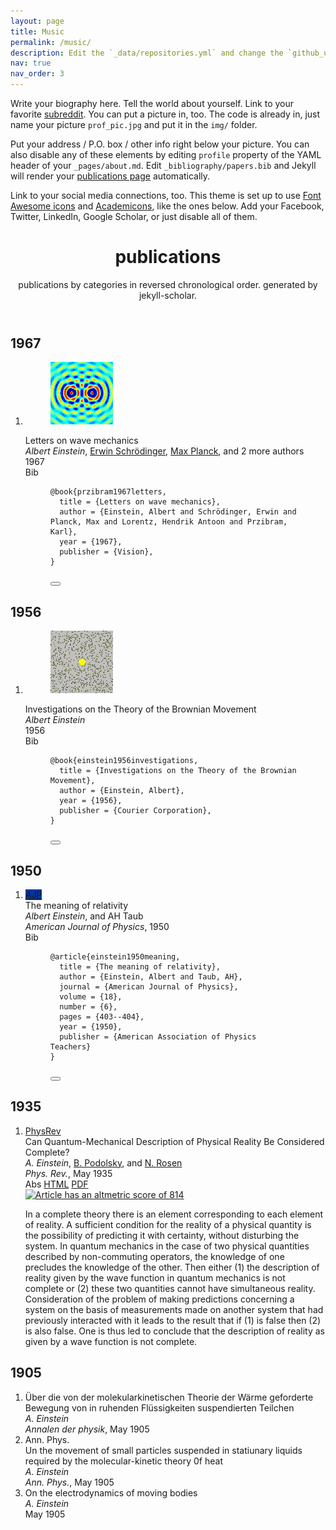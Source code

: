 ```yaml
---
layout: page
title: Music
permalink: /music/
description: Edit the `_data/repositories.yml` and change the `github_users` and `github_repos` lists to include your own GitHub profile and repositories.
nav: true
nav_order: 3
---
```



Write your biography here. Tell the world about yourself. Link to your favorite [subreddit](http://reddit.com). You can put a picture in, too. The code is already in, just name your picture `prof_pic.jpg` and put it in the `img/` folder.

Put your address / P.O. box / other info right below your picture. You can also disable any of these elements by editing `profile` property of the YAML header of your `_pages/about.md`. Edit `_bibliography/papers.bib` and Jekyll will render your [publications page](/al-folio/publications/) automatically.

Link to your social media connections, too. This theme is set up to use [Font Awesome icons](http://fortawesome.github.io/Font-Awesome/) and [Academicons](https://jpswalsh.github.io/academicons/), like the ones below. Add your Facebook, Twitter, LinkedIn, Google Scholar, or just disable all of them.

<div class="post"> <header class="post-header"> <h1 class="post-title">publications</h1> <p class="post-description">publications by categories in reversed chronological order. generated by jekyll-scholar.</p> </header> <article> <div class="publications"> <h2 class="bibliography">1967</h2> <ol class="bibliography"><li> <div class="row"> <div class="col-sm-2 preview"> <figure> <picture> <source class="responsive-img-srcset" media="(max-width: 480px)" srcset="/al-folio/assets/img/publication_preview/wave-mechanics.gif-480.webp"> <source class="responsive-img-srcset" media="(max-width: 800px)" srcset="/al-folio/assets/img/publication_preview/wave-mechanics.gif-800.webp"> <source class="responsive-img-srcset" media="(max-width: 1400px)" srcset="/al-folio/assets/img/publication_preview/wave-mechanics.gif-1400.webp"> <img src="/assets/img/publication_preview/wave-mechanics.gif" class="preview z-depth-1 rounded" width="auto" height="auto" alt="wave-mechanics.gif" onerror="this.onerror=null; $('.responsive-img-srcset').remove();"> </picture> </figure> </div> <div id="przibram1967letters" class="col-sm-8"> <div class="title">Letters on wave mechanics</div> <div class="author"> <em>Albert Einstein</em>,&nbsp;<a href="https://en.wikipedia.org/wiki/Erwin_Schr%C3%B6dinger" rel="external nofollow noopener" target="_blank">Erwin Schrödinger</a>,&nbsp;<a href="https://en.wikipedia.org/wiki/Max_Planck" rel="external nofollow noopener" target="_blank">Max Planck</a>, and <span class="more-authors" title="click to view 2 more authors" onclick=" var element=$(this); element.attr('title', ''); var more_authors_text=element.text() == '2 more authors' ? 'Hendrik Antoon Lorentz, Karl Przibram' : '2 more authors'; var cursorPosition=0; var textAdder=setInterval(function(){ element.text(more_authors_text.substring(0, cursorPosition + 1)); if (++cursorPosition == more_authors_text.length){ clearInterval(textAdder); } }, '10'); ">2 more authors</span> </div> <div class="periodical"> 1967 </div> <div class="periodical"> </div> <div class="links"> <a class="bibtex btn btn-sm z-depth-0" role="button">Bib</a> </div> <div class="bibtex hidden"> <figure class="highlight"><div class="code-display-wrapper"><pre><code class="language-bibtex" data-lang="bibtex"><span class="nc">@book</span><span class="p">{</span><span class="nl">przibram1967letters</span><span class="p">,</span>
  <span class="na">title</span> <span class="p">=</span> <span class="s">{Letters on wave mechanics}</span><span class="p">,</span>
  <span class="na">author</span> <span class="p">=</span> <span class="s">{Einstein, Albert and Schrödinger, Erwin and Planck, Max and Lorentz, Hendrik Antoon and Przibram, Karl}</span><span class="p">,</span>
  <span class="na">year</span> <span class="p">=</span> <span class="s">{1967}</span><span class="p">,</span>
  <span class="na">publisher</span> <span class="p">=</span> <span class="s">{Vision}</span><span class="p">,</span>
<span class="p">}</span></code></pre><button class="copy" type="button" aria-label="Copy code to clipboard"><i class="fas fa-clipboard"></i></button></div></figure> </div> </div> </div> </li></ol> <h2 class="bibliography">1956</h2> <ol class="bibliography"><li> <div class="row"> <div class="col-sm-2 preview"> <figure> <picture> <source class="responsive-img-srcset" media="(max-width: 480px)" srcset="/al-folio/assets/img/publication_preview/brownian-motion.gif-480.webp"> <source class="responsive-img-srcset" media="(max-width: 800px)" srcset="/al-folio/assets/img/publication_preview/brownian-motion.gif-800.webp"> <source class="responsive-img-srcset" media="(max-width: 1400px)" srcset="/al-folio/assets/img/publication_preview/brownian-motion.gif-1400.webp"> <img src="/assets/img/publication_preview/brownian-motion.gif" class="preview z-depth-1 rounded" width="auto" height="auto" alt="brownian-motion.gif" onerror="this.onerror=null; $('.responsive-img-srcset').remove();"> </picture> </figure> </div> <div id="einstein1956investigations" class="col-sm-8"> <div class="title">Investigations on the Theory of the Brownian Movement</div> <div class="author"> <em>Albert Einstein</em> </div> <div class="periodical"> 1956 </div> <div class="periodical"> </div> <div class="links"> <a class="bibtex btn btn-sm z-depth-0" role="button">Bib</a> </div> <div class="bibtex hidden"> <figure class="highlight"><div class="code-display-wrapper"><pre><code class="language-bibtex" data-lang="bibtex"><span class="nc">@book</span><span class="p">{</span><span class="nl">einstein1956investigations</span><span class="p">,</span>
  <span class="na">title</span> <span class="p">=</span> <span class="s">{Investigations on the Theory of the Brownian Movement}</span><span class="p">,</span>
  <span class="na">author</span> <span class="p">=</span> <span class="s">{Einstein, Albert}</span><span class="p">,</span>
  <span class="na">year</span> <span class="p">=</span> <span class="s">{1956}</span><span class="p">,</span>
  <span class="na">publisher</span> <span class="p">=</span> <span class="s">{Courier Corporation}</span><span class="p">,</span>
<span class="p">}</span></code></pre><button class="copy" type="button" aria-label="Copy code to clipboard"><i class="fas fa-clipboard"></i></button></div></figure> </div> </div> </div> </li></ol> <h2 class="bibliography">1950</h2> <ol class="bibliography"><li> <div class="row"> <div class="col-sm-2 abbr"><abbr class="badge" style="background-color:#00369f"><a href="https://aapt.scitation.org/journal/ajp" rel="external nofollow noopener" target="_blank">AJP</a></abbr></div> <div id="einstein1950meaning" class="col-sm-8"> <div class="title">The meaning of relativity</div> <div class="author"> <em>Albert Einstein</em>,&nbsp;and&nbsp;AH Taub</div> <div class="periodical"> <em>American Journal of Physics</em>, 1950 </div> <div class="periodical"> </div> <div class="links"> <a class="bibtex btn btn-sm z-depth-0" role="button">Bib</a> </div> <div class="bibtex hidden"> <figure class="highlight"><div class="code-display-wrapper"><pre><code class="language-bibtex" data-lang="bibtex"><span class="nc">@article</span><span class="p">{</span><span class="nl">einstein1950meaning</span><span class="p">,</span>
  <span class="na">title</span> <span class="p">=</span> <span class="s">{The meaning of relativity}</span><span class="p">,</span>
  <span class="na">author</span> <span class="p">=</span> <span class="s">{Einstein, Albert and Taub, AH}</span><span class="p">,</span>
  <span class="na">journal</span> <span class="p">=</span> <span class="s">{American Journal of Physics}</span><span class="p">,</span>
  <span class="na">volume</span> <span class="p">=</span> <span class="s">{18}</span><span class="p">,</span>
  <span class="na">number</span> <span class="p">=</span> <span class="s">{6}</span><span class="p">,</span>
  <span class="na">pages</span> <span class="p">=</span> <span class="s">{403--404}</span><span class="p">,</span>
  <span class="na">year</span> <span class="p">=</span> <span class="s">{1950}</span><span class="p">,</span>
  <span class="na">publisher</span> <span class="p">=</span> <span class="s">{American Association of Physics Teachers}</span>
<span class="p">}</span></code></pre><button class="copy" type="button" aria-label="Copy code to clipboard"><i class="fas fa-clipboard"></i></button></div></figure> </div> </div> </div> </li></ol> <h2 class="bibliography">1935</h2> <ol class="bibliography"><li> <div class="row"> <div class="col-sm-2 abbr"><abbr class="badge"><a href="https://journals.aps.org/" rel="external nofollow noopener" target="_blank">PhysRev</a></abbr></div> <div id="PhysRev.47.777" class="col-sm-8"> <div class="title">Can Quantum-Mechanical Description of Physical Reality Be Considered Complete?</div> <div class="author"> <em>A. Einstein</em>,&nbsp;<a href="https://en.wikipedia.org/wiki/Boris_Podolsky" rel="external nofollow noopener" target="_blank">B. Podolsky</a>,&nbsp;and&nbsp;<a href="https://en.wikipedia.org/wiki/Nathan_Rosen" rel="external nofollow noopener" target="_blank">N. Rosen</a> </div> <div class="periodical"> <em>Phys. Rev.</em>, May 1935 </div> <div class="periodical"> </div> <div class="links"> <a class="abstract btn btn-sm z-depth-0" role="button">Abs</a> <a href="https://journals.aps.org/pr/abstract/10.1103/PhysRev.47.777" class="btn btn-sm z-depth-0" role="button" rel="external nofollow noopener" target="_blank">HTML</a> <a href="/al-folio/assets/pdf/example_pdf.pdf" class="btn btn-sm z-depth-0" role="button">PDF</a> </div> <div class="badges"> <span class="altmetric-embed" data-hide-no-mentions="true" data-hide-less-than="15" data-badge-type="2" data-badge-popover="right" data-doi="10.1103/PhysRev.47.777" data-uuid="313a4a15-9c73-f548-9ccb-1850831252ae"><a target="_self" href="https://www.altmetric.com/details.php?domain=alshedivat.github.io&amp;citation_id=248277" rel="popover" data-content="<div>    <div style='padding-left: 10px; line-height:18px; border-left: 16px solid #FF0000;'>
      <a class='link-to-altmetric-details-tab' target='_self' href='https://www.altmetric.com/details.php?domain=alshedivat.github.io&amp;citation_id=248277&amp;tab=news'>
          Picked up by <b>59</b> news outlets
      </a>
    </div>
    <div style='padding-left: 10px; line-height:18px; border-left: 16px solid #ffd140;'>
      <a class='link-to-altmetric-details-tab' target='_self' href='https://www.altmetric.com/details.php?domain=alshedivat.github.io&amp;citation_id=248277&amp;tab=blogs'>
          Blogged by <b>31</b>
      </a>
    </div>
    <div style='padding-left: 10px; line-height:18px; border-left: 16px solid #74CFED;'>
      <a class='link-to-altmetric-details-tab' target='_self' href='https://www.altmetric.com/details.php?domain=alshedivat.github.io&amp;citation_id=248277&amp;tab=twitter'>
          Posted by <b>187</b> X users
      </a>
    </div>
    <div style='padding-left: 10px; line-height:18px; border-left: 16px solid #f27700;'>
      <a class='link-to-altmetric-details-tab' target='_self' href='https://www.altmetric.com/details.php?domain=alshedivat.github.io&amp;citation_id=248277&amp;tab=patents'>
          Referenced in <b>15</b> patents
      </a>
    </div>
    <div style='padding-left: 10px; line-height:18px; border-left: 16px solid #2445bd;'>
      <a class='link-to-altmetric-details-tab' target='_self' href='https://www.altmetric.com/details.php?domain=alshedivat.github.io&amp;citation_id=248277&amp;tab=facebook'>
          On <b>6</b> Facebook pages
      </a>
    </div>
    <div style='padding-left: 10px; line-height:18px; border-left: 16px solid #958899;'>
      <a class='link-to-altmetric-details-tab' target='_self' href='https://www.altmetric.com/details.php?domain=alshedivat.github.io&amp;citation_id=248277&amp;tab=wikipedia'>
          Referenced in <b>99</b> Wikipedia pages
      </a>
    </div>
    <div style='padding-left: 10px; line-height:18px; border-left: 16px solid #E065BB;'>
      <a class='link-to-altmetric-details-tab' target='_self' href='https://www.altmetric.com/details.php?domain=alshedivat.github.io&amp;citation_id=248277&amp;tab=google'>
          Mentioned in <b>4</b> Google+ posts
      </a>
    </div>
    <div style='padding-left: 10px; line-height:18px; border-left: 16px solid #DEDEDE;'>
      <a class='link-to-altmetric-details-tab' target='_self' href='https://www.altmetric.com/details.php?domain=alshedivat.github.io&amp;citation_id=248277&amp;tab=qa'>
          Mentioned in <b>5</b> Q&amp;A threads
      </a>
    </div>
    <div style='padding-left: 10px; line-height:18px; border-left: 16px solid #94DB5E;'>
      <a class='link-to-altmetric-details-tab' target='_self' href='https://www.altmetric.com/details.php?domain=alshedivat.github.io&amp;citation_id=248277&amp;tab=video'>
          On <b>9</b> videos
      </a>
    </div>

    <div class='altmetric-embed readers' style='margin-top: 10px;'>
          <div class='altmetric-embed tip_mendeley'
               style='padding-left: 10px; line-height:18px; border-left: 16px solid #A60000;'>
              <b>3014</b> readers on Mendeley
          </div>
          <div class='altmetric-embed tip_citeulike'
               style='padding-left: 10px; line-height:18px; border-left: 16px solid #BCD2EF;'>
              <b>51</b> readers on CiteULike
          </div>
    </div>
    <div style='margin-top: 10px; text-align: center;'>
        <a class='altmetric_details' target='_self' href='https://www.altmetric.com/details.php?domain=alshedivat.github.io&amp;citation_id=248277'>
            See more details
        </a>
    </div>
</div>" style="display:inline-block;" data-badge-popover="right">
        <img alt="Article has an altmetric score of 814" src="https://d1uo4w7k31k5mn.cloudfront.net/v2_hq/814.png" width="88" height="18" style="border:0; margin:0; max-width: none;">
</a></span> <span class="__dimensions_badge_embed__" data-doi="10.1103/PhysRev.47.777" data-hide-zero-citations="true" data-style="small_rectangle" data-legend="hover-right" style="margin-bottom: 3px;" data-dimensions-badge-installed="true"><a class="__dimensions_Link" href="https://badge.dimensions.ai/details/doi/10.1103/PhysRev.47.777?domain=https://alshedivat.github.io" target="_blank" style="display: none;" referrerpolicy="no-referrer-when-downgrade" aria-label="12k total citations on Dimensions."><div class="__dimensions_Badge __dimensions_Badge_style_small_rectangle"><div class="__dimensions_Badge_Image">
  <svg xmlns="http://www.w3.org/2000/svg" viewBox="0 0 440 90" xmlns:xlink="http://www.w3.org/1999/xlink">
    <defs>
      <filter id="wui38c-blur" color-interpolation-filters="sRGB">
        <feGaussianBlur in="SourceGraphic" stdDeviation="20"></feGaussianBlur>
      </filter>

      <filter filterUnits="objectBoundingBox" x="-1" y="-1" width="3" height="3" id="wui38c-glow" color-interpolation-filters="sRGB">
        <feGaussianBlur in="SourceAlpha" stdDeviation="4"></feGaussianBlur> 
        <feColorMatrix type="matrix" values="-1  0  0  0  1 
                                              0 -1  0  0  1 
                                              0  0 -1  0  1
                                              0  0  0  1  0"></feColorMatrix>
        <feMerge> 
          <feMergeNode></feMergeNode>
          <feMergeNode in="SourceGraphic"></feMergeNode> 
        </feMerge>
      </filter>
    
      <mask id="wui38c-shape-mask">
        <path fill="white" d="M89.8,83.9l14-50.5c0.6-2.1,0.1-4.4-1.4-6L67.7-11.7c-0.5-0.6-1.2-1.1-1.9-1.4
          c-0.3-0.2-0.6-0.4-0.9-0.5c-0.4-0.1-0.9-0.2-1.3-0.1c-0.5,0-1.1,0-1.6,0.1L13.2-2.3c-2,0.5-3.6,2.1-4.2,4.1L-5,52.3
          c-0.6,2.1,0,4.4,1.4,6l34.8,39.2c1.4,1.6,3.6,2.4,5.6,1.9l48.8-11.3C87.6,87.6,89.2,86,89.8,83.9 M39.7,77.1L25.6,16.6l0.1-0.1
          l56.8,18.6L39.7,77.1z M32.9,73L2,53.8l19.3-30.5L32.9,73z M47.3,77.9l35.4-34.6l0.5,37.9L47.3,77.9z M32.1,12.5L63-6.6l16.1,34.4
          L32.1,12.5z M24.1,10.4L17.8,3l29.4-6.8L24.1,10.4z M20,14.4L5.1,38l8.6-30.9L20,14.4z M35.6,81.6l-2.4,9.3L11.7,66.7L35.6,81.6z
          M41.1,83.4l26.9,2.4l-29.3,6.8L41.1,83.4z M88.6,66.2L88.2,37l9.1-2.1L88.6,66.2z M96,29l-9,2.1l-12.2-26L96,29z"></path>
      </mask>

      <g id="wui38c-gradient" filter="url(#wui38c-blur)">
        <g>
          <path fill="#006EB6" d="M-20.7-4l70.1,46.6L29.9-41.8C7.9-36.7-9.9-22.7-20.7-4z"></path>
          <path fill="#28348A" d="M29.9-41.8l19.6,84.5l42.5-72.7C73.9-42.1,51.8-46.9,29.9-41.8z"></path>
          <path fill="#E20613" d="M119.6,89.3c10.9-18.6,14.9-41.8,9.5-65.1L49.4,42.6L119.6,89.3z"></path>
          <path fill="#DA0078" d="M49.4,42.6l79.7-18.5c-5.4-23.3-19.2-42.3-37.2-54.3L49.4,42.6z"></path>
          <path fill="#5BC4F1" d="M-30.2,61.1l79.7-18.5L-20.7-4C-31.6,14.6-35.6,37.8-30.2,61.1z"></path>
          <path fill="#A1C517" d="M6.9,115.4l42.5-72.7l-79.7,18.5C-24.8,84.4-11,103.4,6.9,115.4z"></path>
          <path fill="#F08800" d="M69,127.1c22-5.1,39.7-19.2,50.6-37.8L49.4,42.6L69,127.1z"></path>
          <path fill="#FFCB00" d="M69,127.1L49.4,42.6L6.9,115.4C24.9,127.3,47,132.2,69,127.1z"></path>
        </g>
      </g>

      <linearGradient id="wui38c-background-gradient" gradientUnits="userSpaceOnUse" x1="158.5316" y1="30.6667" x2="158.5316" y2="120.6667">
        <stop offset="0" style="stop-color:#FFFFFF"></stop>
        <stop offset="1" style="stop-color:#C8C8C8"></stop>
      </linearGradient>

      <mask id="wui38c-background-mask">
        <rect x="0" y="0" width="264" height="88" fill="#fff"></rect>
      </mask>
    </defs>

    <rect x="0" y="0" width="264" height="88" fill="#fff"></rect>
    <rect class="__db_background" x="0" y="0" width="264" height="88" fill="url(#wui38c-background-gradient)"></rect>

    <g mask="url(#wui38c-background-mask)">
      <use class="__db_shape" mask="url(#wui38c-shape-mask)" xlink:href="#wui38c-gradient" opacity="0.75"></use>
    </g>

    <g filter="url(#wui38c-glow)">
      <g filter="url(#wui38c-glow)">
        <g filter="url(#wui38c-glow)">
          <path d="M58.5,47.4c-0.3,3.7-1.7,6.6-4.1,8.7s-5.5,3.1-9.5,3.1c-2.8,0-5.2-0.7-7.3-2c-2.1-1.3-3.7-3.2-4.9-5.6 c-1.1-2.4-1.7-5.2-1.8-8.4V40c0-3.3,0.6-6.1,1.7-8.6c1.2-2.5,2.8-4.4,5-5.8s4.7-2,7.5-2c3.8,0,6.9,1,9.2,3.1c2.3,2.1,3.7,5,4.1,8.8 h-6c-0.3-2.5-1-4.3-2.2-5.4c-1.2-1.1-2.9-1.7-5.1-1.7c-2.6,0-4.6,1-6,2.9S37.1,36,37,39.7v3.1c0,3.7,0.7,6.6,2,8.6 c1.3,2,3.3,3,5.9,3c2.4,0,4.1-0.5,5.3-1.6c1.2-1.1,1.9-2.8,2.3-5.3H58.5z"></path>
          <path d="M63.4,26.2c0-0.9,0.3-1.6,0.8-2.2c0.6-0.6,1.4-0.9,2.4-0.9c1,0,1.9,0.3,2.4,0.9s0.9,1.3,0.9,2.2 c0,0.9-0.3,1.6-0.9,2.2c-0.6,0.6-1.4,0.9-2.4,0.9c-1,0-1.9-0.3-2.4-0.9C63.6,27.8,63.4,27.1,63.4,26.2z M69.5,58.7h-5.8V32.9h5.8 V58.7z"></path>
          <path d="M83,26.7v6.3h4.5v4.3H83v14.4c0,1,0.2,1.7,0.6,2.1s1.1,0.7,2.1,0.7c0.7,0,1.3-0.1,2-0.2v4.5 c-1.3,0.4-2.6,0.5-3.8,0.5c-4.4,0-6.7-2.5-6.7-7.4V37.2H73v-4.3h4.2v-6.3H83z"></path>
          <path d="M107.4,58.7c-0.3-0.5-0.5-1.3-0.7-2.4c-1.8,1.9-4.1,2.9-6.8,2.9c-2.6,0-4.7-0.7-6.3-2.2 c-1.6-1.5-2.5-3.3-2.5-5.5c0-2.7,1-4.9,3.1-6.3c2-1.5,5-2.2,8.7-2.2h3.5v-1.7c0-1.3-0.4-2.4-1.1-3.2c-0.7-0.8-1.9-1.2-3.4-1.2 c-1.3,0-2.4,0.3-3.2,1c-0.8,0.7-1.3,1.5-1.3,2.5h-5.8c0-1.4,0.5-2.7,1.4-4c0.9-1.2,2.2-2.2,3.8-2.9s3.4-1,5.4-1 c3,0,5.4,0.8,7.2,2.3s2.7,3.6,2.8,6.4v11.6c0,2.3,0.3,4.2,1,5.5v0.4H107.4z M101,54.5c1.1,0,2.2-0.3,3.2-0.8c1-0.6,1.8-1.3,2.3-2.2 v-4.9h-3.1c-2.1,0-3.8,0.4-4.8,1.1c-1.1,0.7-1.6,1.8-1.6,3.2c0,1.1,0.4,2,1.1,2.7S99.8,54.5,101,54.5z"></path>
          <path d="M125.6,26.7v6.3h4.5v4.3h-4.5v14.4c0,1,0.2,1.7,0.6,2.1s1.1,0.7,2.1,0.7c0.7,0,1.3-0.1,2-0.2v4.5 c-1.3,0.4-2.6,0.5-3.8,0.5c-4.4,0-6.7-2.5-6.7-7.4V37.2h-4.2v-4.3h4.2v-6.3H125.6z"></path>
          <path d="M134.6,26.2c0-0.9,0.3-1.6,0.8-2.2c0.6-0.6,1.4-0.9,2.4-0.9c1,0,1.9,0.3,2.4,0.9s0.9,1.3,0.9,2.2 c0,0.9-0.3,1.6-0.9,2.2c-0.6,0.6-1.4,0.9-2.4,0.9c-1,0-1.9-0.3-2.4-0.9C134.9,27.8,134.6,27.1,134.6,26.2z M140.7,58.7H135V32.9 h5.8V58.7z"></path>
          <path d="M146,45.6c0-2.5,0.5-4.8,1.5-6.8s2.4-3.6,4.2-4.7c1.8-1.1,3.9-1.6,6.2-1.6c3.5,0,6.3,1.1,8.5,3.4 c2.2,2.2,3.3,5.2,3.5,8.9l0,1.4c0,2.5-0.5,4.8-1.5,6.8c-1,2-2.4,3.5-4.2,4.6s-3.9,1.6-6.3,1.6c-3.6,0-6.5-1.2-8.7-3.6 s-3.3-5.6-3.3-9.7V45.6z M151.7,46.1c0,2.6,0.5,4.7,1.6,6.2c1.1,1.5,2.6,2.2,4.6,2.2s3.5-0.8,4.6-2.3c1.1-1.5,1.6-3.8,1.6-6.7 c0-2.6-0.6-4.7-1.7-6.2c-1.1-1.5-2.6-2.3-4.6-2.3c-1.9,0-3.4,0.7-4.5,2.2C152.3,40.8,151.7,43.1,151.7,46.1z"></path>
          <path d="M180.2,32.9l0.2,3c1.9-2.3,4.4-3.5,7.5-3.5c5.4,0,8.1,3.1,8.2,9.2v17h-5.8V42c0-1.6-0.4-2.8-1.1-3.6 c-0.7-0.8-1.9-1.2-3.5-1.2c-2.3,0-4.1,1.1-5.2,3.2v18.3h-5.8V32.9H180.2z"></path>
          <path d="M216.3,51.7c0-1-0.4-1.8-1.3-2.4c-0.8-0.5-2.3-1-4.2-1.4c-2-0.4-3.6-0.9-4.9-1.6c-2.9-1.4-4.3-3.4-4.3-6.1 c0-2.2,0.9-4.1,2.8-5.6c1.9-1.5,4.3-2.2,7.1-2.2c3.1,0,5.6,0.8,7.5,2.3c1.9,1.5,2.8,3.5,2.8,5.9H216c0-1.1-0.4-2-1.2-2.8 s-1.9-1.1-3.3-1.1c-1.3,0-2.3,0.3-3.1,0.9c-0.8,0.6-1.2,1.4-1.2,2.4c0,0.9,0.4,1.6,1.1,2.1c0.7,0.5,2.3,1,4.5,1.5 c2.3,0.5,4,1.1,5.3,1.8c1.3,0.7,2.3,1.5,2.9,2.5c0.6,1,0.9,2.1,0.9,3.5c0,2.3-1,4.2-2.9,5.6c-1.9,1.4-4.4,2.2-7.5,2.2 c-2.1,0-4-0.4-5.6-1.1c-1.7-0.8-2.9-1.8-3.9-3.1c-0.9-1.3-1.4-2.8-1.4-4.3h5.6c0.1,1.4,0.6,2.4,1.5,3.2c1,0.7,2.2,1.1,3.8,1.1 c1.5,0,2.7-0.3,3.5-0.9C215.9,53.4,216.3,52.6,216.3,51.7z"></path>
        </g>
      </g>
    </g>

    <polygon fill="#fff" points="286.8,87 286.8,56.3 272,41.9 286.8,26.6 286.8,0 438.8,0 438.8,87 "></polygon>
    <path fill="#969696" d="M261,3v82H3V3H261 M264,0H0v88h264V0L264,0z"></path>
    <path fill="#969696" d="M437,3v82H288V57.7v-1.3l-0.9-0.9L273.8,43l13.3-13.5l0.9-0.9v-1.2V3H437 M440,0H285v27.4 L269.5,43L285,57.7V88h155V0L440,0z"></path>
  </svg>

  <div class="__db_score __db_score_normal">12k</div>
  <img src="https://badge.dimensions.ai/badge?style=rectangle&amp;count=12k" class="__dimensions_png" alt="12k total citations on Dimensions.">
</div>
</div><div class="__dimensions_Badge_Legend_padding __dimensions_Badge_Legend_hover-right  __dimensions_Badge_Legend_style_small_rectangle"><div class="__dimensions_Badge_Legend">
      <div class="__dimensions_Badge_stat_group __dimensions_Badge_stat_group_citations">
        <div class="__dimensions_Badge_stat __dimensions_Badge_stat_total_citations">
          <span class="__dimensions_Badge_stat_icon"></span>
          <span class="__dimensions_Badge_stat_count">12k</span>
          <span class="__dimensions_Badge_stat_text">Total citations</span>
        </div>
        <div class="__dimensions_Badge_stat __dimensions_Badge_stat_recent_citations">
          <span class="__dimensions_Badge_stat_icon"></span>
          <span class="__dimensions_Badge_stat_count">1.1k</span>
          <span class="__dimensions_Badge_stat_text">Recent citations</span>
        </div>
      </div>
      <div class="__dimensions_Badge_stat_group __dimensions_Badge_stat_group_cr">
        <div class="__dimensions_Badge_stat __dimensions_Badge_stat_fcr">
          <span class="__dimensions_Badge_stat_icon"></span>
          <span class="__dimensions_Badge_stat_count">n/a</span>
          <span class="__dimensions_Badge_stat_text">Field Citation Ratio</span>
        </div>
        <div class="__dimensions_Badge_stat __dimensions_Badge_stat_rcr">
          <span class="__dimensions_Badge_stat_icon"></span>
          <span class="__dimensions_Badge_stat_count">n/a</span>
          <span class="__dimensions_Badge_stat_text">Relative Citation Ratio</span>
        </div>
      </div></div></div></a></span> </div> <div class="abstract hidden"> <p>In a complete theory there is an element corresponding to each element of reality. A sufficient condition for the reality of a physical quantity is the possibility of predicting it with certainty, without disturbing the system. In quantum mechanics in the case of two physical quantities described by non-commuting operators, the knowledge of one precludes the knowledge of the other. Then either (1) the description of reality given by the wave function in quantum mechanics is not complete or (2) these two quantities cannot have simultaneous reality. Consideration of the problem of making predictions concerning a system on the basis of measurements made on another system that had previously interacted with it leads to the result that if (1) is false then (2) is also false. One is thus led to conclude that the description of reality as given by a wave function is not complete.</p> </div> </div> </div> </li></ol> <h2 class="bibliography">1905</h2> <ol class="bibliography"> <li> <div class="row"> <div class="col-sm-2 abbr"></div> <div id="einstein1905molekularkinetischen" class="col-sm-8"> <div class="title">Über die von der molekularkinetischen Theorie der Wärme geforderte Bewegung von in ruhenden Flüssigkeiten suspendierten Teilchen</div> <div class="author"> <em>A. Einstein</em> </div> <div class="periodical"> <em>Annalen der physik</em>, May 1905 </div> <div class="periodical"> </div> <div class="links"> </div> </div> </div> </li> <li> <div class="row"> <div class="col-sm-2 abbr"><abbr class="badge">Ann. Phys.</abbr></div> <div id="einstein1905movement" class="col-sm-8"> <div class="title">Un the movement of small particles suspended in statiunary liquids required by the molecular-kinetic theory 0f heat</div> <div class="author"> <em>A. Einstein</em> </div> <div class="periodical"> <em>Ann. Phys.</em>, May 1905 </div> <div class="periodical"> </div> <div class="links"> </div> </div> </div> </li> <li> <div class="row"> <div class="col-sm-2 abbr"></div> <div id="einstein1905electrodynamics" class="col-sm-8"> <div class="title">On the electrodynamics of moving bodies</div> <div class="author"> <em>A. Einstein</em> </div> <div class="periodical"> <em></em> May 1905 </div> <div class="periodical"> </div> <div class="links"> </div> </div> </div> </li> </ol> </div> </article> </div>